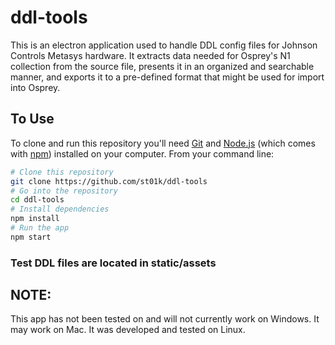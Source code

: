 # ddl-tools

This is an electron application used to handle DDL config files for Johnson Controls Metasys hardware. It extracts data needed for Osprey's N1 collection from the source file, presents it in an organized and searchable manner, and exports it to a pre-defined format that might be used for import into Osprey.

## To Use

To clone and run this repository you'll need [Git](https://git-scm.com) and [Node.js](https://nodejs.org/en/download/) (which comes with [npm](http://npmjs.com)) installed on your computer. From your command line:

```bash
# Clone this repository
git clone https://github.com/st01k/ddl-tools
# Go into the repository
cd ddl-tools
# Install dependencies
npm install
# Run the app
npm start
```

### Test DDL files are located in static/assets

## NOTE: 
This app has not been tested on and will not currently work on Windows.  It may work on Mac.  It was developed and tested on Linux.
